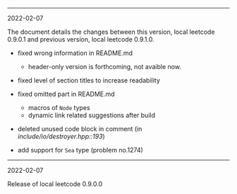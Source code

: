 ------------------------------------------------------------------------------
2022-02-07

The document details the changes between this version, local leetcode 0.9.0.1 and previous version, local leetcode 0.9.1.0.

- fixed wrong information in README.md
  - header-only version is forthcoming, not avaible now.

- fixed level of section titles to increase readability

- fixed omitted part in README.md
  - macros of `Node` types
  - dynamic link related suggestions after build

- deleted unused code block in comment (in *include/io/destroyer.hpp::193*)

- add support for `Sea` type (problem no.1274)

------------------------------------------------------------------------------
2022-02-07

Release of local leetcode 0.9.0.0
